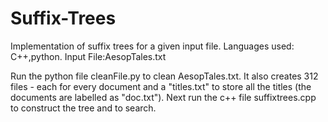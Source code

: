 # Suffix-Trees
Implementation of suffix trees for a given input file.
Languages used: C++,python.
Input File:AesopTales.txt

Run the python file cleanFile.py to clean AesopTales.txt. 
It also creates 312 files - each for every document and a "titles.txt" to store all the titles
(the documents are labelled as "doc<doc number>.txt").
Next run the c++ file suffixtrees.cpp to construct the tree and to search.
